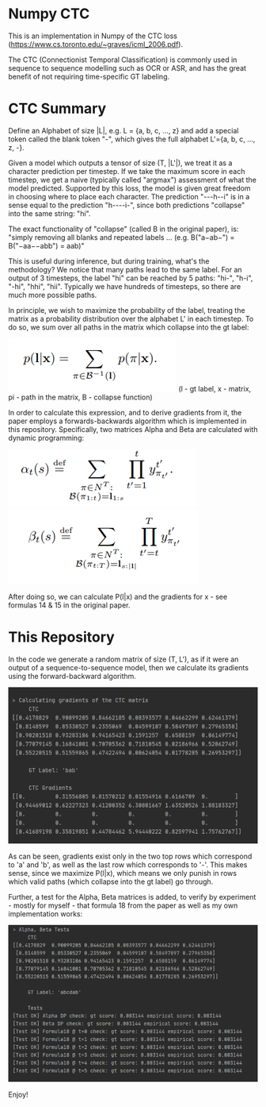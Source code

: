 # Numpy CTC

This is an implementation in Numpy of the CTC loss (https://www.cs.toronto.edu/~graves/icml_2006.pdf).

The CTC (Connectionist Temporal Classification) is commonly used in sequence to sequence modelling such as OCR or ASR, and has the great benefit of not requiring time-specific GT labeling.

# CTC Summary
Define an Alphabet of size |L|, e.g. L = {a, b, c, ..., z} and add a special token called the blank token "-", which gives the full alphabet L'={a, b, c, ..., z, -}.

Given a model which outputs a tensor of size (T, |L'|), we treat it as a character prediction per timestep. If we take the maximum score in each timestep, we get a naive (typically called "argmax") assessment of what the model predicted. Supported by this loss, the model is given great freedom in choosing where to place each character. The prediction "---h--i" is in a sense equal to the prediction "h----i-", since both predictions "collapse" into the same string: "hi".

The exact functionality of "collapse" (called B in the original paper), is: "simply removing all blanks and repeated labels ... (e.g. B("a−ab−") = B("−aa−−abb") = aab)"

This is useful during inference, but during training, what's the methodology? We notice that many paths lead to the same label. For an output of 3 timesteps, the label "hi" can be reached by 5 paths: "hi-", "h-i", "-hi", "hhi", "hii". Typically we have hundreds of timesteps, so there are much more possible paths.

In principle, we wish to maximize the probability of the label, treating the matrix as a probability distribution over the alphabet L' in each timestep. To do so, we sum over all paths in the matrix which collapse into the gt label:

![Alt Text](https://raw.githubusercontent.com/yehudabab/NumpyCTC/main/images/f3.PNG)
(l - gt label, x - matrix, pi - path in the matrix, B - collapse function)

In order to calculate this expression, and to derive gradients from it, the paper employs a forwards-backwards algorithm which is implemented in this repository. Specifically, two matrices Alpha and Beta are calculated with dynamic programming:

![Alt Text](https://raw.githubusercontent.com/yehudabab/NumpyCTC/main/images/f5.PNG)
![Alt Text](https://raw.githubusercontent.com/yehudabab/NumpyCTC/main/images/f9.PNG)

After doing so, we can calculate P(l|x) and the gradients for x - see formulas 14 & 15 in the original paper.

# This Repository

In the code we generate a random matrix of size (T, L'), as if it were an output of a sequence-to-sequence model, then we calculate its gradients using the forward-backward algorithm.

![Alt Text](https://raw.githubusercontent.com/yehudabab/NumpyCTC/main/images/img2.PNG)

As can be seen, gradients exist only in the two top rows which correspond to 'a' and 'b', as well as the last row which corresponds to '-'. This makes sense, since we maximize P(l|x), which means we only punish in rows which valid paths (which collapse into the gt label) go through.

Further, a test for the Alpha, Beta matrices is added, to verify by experiment - mostly for myself - that formula 18 from the paper as well as my own implementation works:

![Alt Text](https://raw.githubusercontent.com/yehudabab/NumpyCTC/main/images/img1.PNG)

Enjoy!
